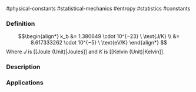 #physical-constants #statistical-mechanics #entropy #statistics #constants
### Definition
$$\begin{align*}
k_b &= 1.380649 \cdot 10^{−23} \ \text{J/K} \\
 &= 8.617333262 \cdot 10^{−5} \ \text{eV/K}
\end{align*}
$$
Where $J$ is [[Joule (Unit)\|Joules]] and $K$ is [[Kelvin (Unit)\|Kelvin]].


### Description


### Applications